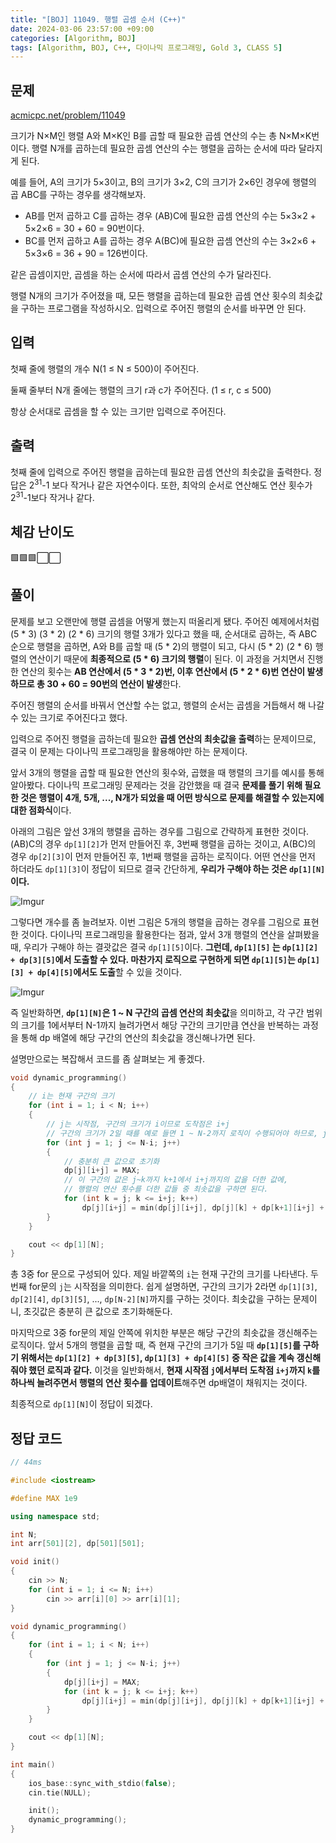 ```yaml
---
title: "[BOJ] 11049. 행렬 곱셈 순서 (C++)"
date: 2024-03-06 23:57:00 +09:00
categories: [Algorithm, BOJ]
tags: [Algorithm, BOJ, C++, 다이나믹 프로그래밍, Gold 3, CLASS 5]
---
```

## **문제**
[acmicpc.net/problem/11049](https://www.acmicpc.net/problem/11049)

크기가 N×M인 행렬 A와 M×K인 B를 곱할 때 필요한 곱셈 연산의 수는 총 N×M×K번이다. 행렬 N개를 곱하는데 필요한 곱셈 연산의 수는 행렬을 곱하는 순서에 따라 달라지게 된다.

예를 들어, A의 크기가 5×3이고, B의 크기가 3×2, C의 크기가 2×6인 경우에 행렬의 곱 ABC를 구하는 경우를 생각해보자.

- AB를 먼저 곱하고 C를 곱하는 경우 (AB)C에 필요한 곱셈 연산의 수는 5×3×2 + 5×2×6 = 30 + 60 = 90번이다.
- BC를 먼저 곱하고 A를 곱하는 경우 A(BC)에 필요한 곱셈 연산의 수는 3×2×6 + 5×3×6 = 36 + 90 = 126번이다.

같은 곱셈이지만, 곱셈을 하는 순서에 따라서 곱셈 연산의 수가 달라진다.

행렬 N개의 크기가 주어졌을 때, 모든 행렬을 곱하는데 필요한 곱셈 연산 횟수의 최솟값을 구하는 프로그램을 작성하시오. 입력으로 주어진 행렬의 순서를 바꾸면 안 된다.
<br>

## **입력**
첫째 줄에 행렬의 개수 N(1 ≤ N ≤ 500)이 주어진다.

둘째 줄부터 N개 줄에는 행렬의 크기 r과 c가 주어진다. (1 ≤ r, c ≤ 500)

항상 순서대로 곱셈을 할 수 있는 크기만 입력으로 주어진다.
<br>

## **출력**
첫째 줄에 입력으로 주어진 행렬을 곱하는데 필요한 곱셈 연산의 최솟값을 출력한다. 정답은 2<sup>31</sup>-1 보다 작거나 같은 자연수이다. 또한, 최악의 순서로 연산해도 연산 횟수가 2<sup>31</sup>-1보다 작거나 같다.
<br>

## **체감 난이도**
🟩🟩🟩⬜⬜
<br>

## **풀이**
문제를 보고 오랜만에 행렬 곱셈을 어떻게 했는지 떠올리게 됐다. 주어진 예제에서처럼 (5 * 3) (3 * 2) (2 * 6) 크기의 행렬 3개가 있다고 했을 때, 순서대로 곱하는, 즉 ABC 순으로 행렬을 곱하면, A와 B를 곱할 때 (5 * 2)의 행렬이 되고, 다시 (5 * 2) (2 * 6) 행렬의 연산이기 때문에 **최종적으로 (5 * 6) 크기의 행렬**이 된다. 이 과정을 거치면서 진행한 연산의 횟수는 **AB 연산에서 (5 * 3 * 2)번, 이후 연산에서 (5 * 2 * 6)번 연산이 발생하므로 총 30 + 60 = 90번의 연산이 발생**한다.

주어진 행렬의 순서를 바꿔서 연산할 수는 없고, 행렬의 순서는 곱셈을 거듭해서 해 나갈 수 있는 크기로 주어진다고 했다.

입력으로 주어진 행렬을 곱하는데 필요한 **곱셈 연산의 최솟값을 출력**하는 문제이므로, 결국 이 문제는 다이나믹 프로그래밍을 활용해야만 하는 문제이다.

앞서 3개의 행렬을 곱할 때 필요한 연산의 횟수와, 곱했을 때 행렬의 크기를 예시를 통해 알아봤다. 다이나믹 프로그래밍 문제라는 것을 감안했을 때 결국 **문제를 풀기 위해 필요한 것은 행렬이 4개, 5개, ..., N개가 되었을 때 어떤 방식으로 문제를 해결할 수 있는지에 대한 점화식**이다.

아래의 그림은 앞선 3개의 행렬을 곱하는 경우를 그림으로 간략하게 표현한 것이다. (AB)C의 경우 `dp[1][2]`가 먼저 만들어진 후, 3번째 행렬을 곱하는 것이고, A(BC)의 경우 `dp[2][3]`이 먼저 만들어진 후, 1번째 행렬을 곱하는 로직이다. 어떤 연산을 먼저 하더라도 `dp[1][3]`이 정답이 되므로 결국 간단하게, **우리가 구해야 하는 것은 `dp[1][N]`이다.**

![Imgur](https://i.imgur.com/CAymI5T.jpg)

그렇다면 개수를 좀 늘려보자. 이번 그림은 5개의 행렬을 곱하는 경우를 그림으로 표현한 것이다. 다이나믹 프로그래밍을 활용한다는 점과, 앞서 3개 행렬의 연산을 살펴봤을 때, 우리가 구해야 하는 결괏값은 결국 `dp[1][5]`이다. **그런데, `dp[1][5]` 는 `dp[1][2] + dp[3][5]`에서 도출할 수 있다. 마찬가지 로직으로 구현하게 되면 `dp[1][5]`는 `dp[1][3] + dp[4][5]`에서도 도출**할 수 있을 것이다.

![Imgur](https://i.imgur.com/HsZ1Hny.jpg)

즉 일반화하면, **`dp[1][N]`은 1 ~ N 구간의 곱셈 연산의 최솟값**을 의미하고, 각 구간 범위의 크기를 1에서부터 N-1까지 늘려가면서 해당 구간의 크기만큼 연산을 반복하는 과정을 통해 dp 배열에 해당 구간의 연산의 최솟값을 갱신해나가면 된다.

설명만으로는 복잡해서 코드를 좀 살펴보는 게 좋겠다.

```c++
void dynamic_programming()
{
    // i는 현재 구간의 크기
    for (int i = 1; i < N; i++)
    {
        // j는 시작점, 구간의 크기가 i이므로 도착점은 i+j
        // 구간의 크기가 2일 때를 예로 들면 1 ~ N-2까지 로직이 수행되어야 하므로, j가 N-i까지 반복되면 된다.
        for (int j = 1; j <= N-i; j++)
        {
            // 충분히 큰 값으로 초기화
            dp[j][i+j] = MAX;
            // 이 구간의 값은 j~k까지 k+1에서 i+j까지의 값을 더한 값에,
            // 행렬의 연산 횟수를 더한 값들 중 최솟값을 구하면 된다.
            for (int k = j; k <= i+j; k++)
                dp[j][i+j] = min(dp[j][i+j], dp[j][k] + dp[k+1][i+j] + arr[j][0] * arr[k][1] * arr[i+j][1]);
        }
    }

    cout << dp[1][N];
}
```

총 3중 for 문으로 구성되어 있다. 제일 바깥쪽의 `i`는 현재 구간의 크기를 나타낸다. 두 번째 for문의 `j`는 시작점을 의미한다. 쉽게 설명하면, 구간의 크기가 2라면 `dp[1][3]`, `dp[2][4]`, `dp[3][5]`, ..., `dp[N-2][N]`까지를 구하는 것이다. 최솟값을 구하는 문제이니, 초깃값은 충분히 큰 값으로 초기화해둔다.

마지막으로 3중 for문의 제일 안쪽에 위치한 부분은 해당 구간의 최솟값을 갱신해주는 로직이다. 앞서 5개의 행렬을 곱할 때, 즉 현재 구간의 크기가 5일 때 **`dp[1][5]`를 구하기 위해서는 `dp[1][2] + dp[3][5]`, `dp[1][3] + dp[4][5]` 중 작은 값을 계속 갱신해줘야 했던 로직과 같다.** 이것을 일반화해서, **현재 시작점 `j`에서부터 도착점 `i+j`까지 `k`를 하나씩 늘려주면서 행렬의 연산 횟수를 업데이트**해주면 dp배열이 채워지는 것이다.

최종적으로 `dp[1][N]`이 정답이 되겠다.
<br>

## **정답 코드**
```c++
// 44ms

#include <iostream>

#define MAX 1e9

using namespace std;

int N;
int arr[501][2], dp[501][501];

void init()
{
    cin >> N;
    for (int i = 1; i <= N; i++)
        cin >> arr[i][0] >> arr[i][1];
}

void dynamic_programming()
{
    for (int i = 1; i < N; i++)
    {
        for (int j = 1; j <= N-i; j++)
        {
            dp[j][i+j] = MAX;
            for (int k = j; k <= i+j; k++)
                dp[j][i+j] = min(dp[j][i+j], dp[j][k] + dp[k+1][i+j] + arr[j][0] * arr[k][1] * arr[i+j][1]);
        }
    }

    cout << dp[1][N];
}

int main()
{
    ios_base::sync_with_stdio(false);
    cin.tie(NULL);

    init();
    dynamic_programming();
}
```
